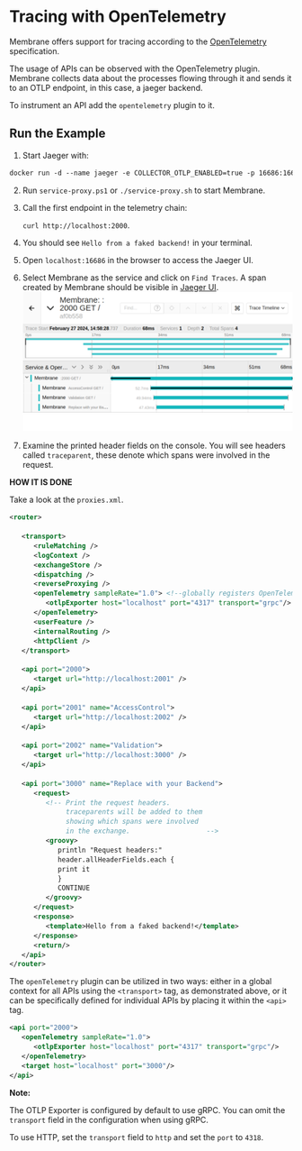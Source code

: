 # Tracing with OpenTelemetry

Membrane offers support for tracing according to the [OpenTelemetry](https://opentelemetry.io/) specification.

The usage of APIs can be observed with the OpenTelemetry plugin. Membrane collects data about the processes flowing
through it and sends it to an OTLP endpoint, in this case, a jaeger backend.

To instrument an API add the `opentelemetry` plugin to it.

## Run the Example

1. Start Jaeger with:
```dockerfile
docker run -d --name jaeger -e COLLECTOR_OTLP_ENABLED=true -p 16686:16686 -p 4317:4317 -p 4318:4318 jaegertracing/all-in-one:latest
```

2. Run `service-proxy.ps1` or `./service-proxy.sh` to start Membrane.

3. Call the first endpoint in the telemetry chain:

   `curl http://localhost:2000`.

4. You should see `Hello from a faked backend!` in your terminal.
5. Open `localhost:16686` in the browser to access the Jaeger UI.
6. Select Membrane as the service and click on `Find Traces`.
A span created by Membrane should be visible in [Jaeger UI](http://localhost:16686).
![sample](./resources/otel_sample.png)
7. Examine the printed header fields on the console. You will see headers called `traceparent`, these denote which spans were involved in the request.

**HOW IT IS DONE**

Take a look at the `proxies.xml`.

```xml
<router>

   <transport>
      <ruleMatching />
      <logContext />
      <exchangeStore />
      <dispatching />
      <reverseProxying />
      <openTelemetry sampleRate="1.0"> <!--globally registers OpenTelemetry for every api-->
         <otlpExporter host="localhost" port="4317" transport="grpc"/>
      </openTelemetry>
      <userFeature />
      <internalRouting />
      <httpClient />
   </transport>

   <api port="2000">
      <target url="http://localhost:2001" />
   </api>

   <api port="2001" name="AccessControl">
      <target url="http://localhost:2002" />
   </api>

   <api port="2002" name="Validation">
      <target url="http://localhost:3000" />
   </api>

   <api port="3000" name="Replace with your Backend">
      <request>
         <!-- Print the request headers.
              traceparents will be added to them
              showing which spans were involved
              in the exchange.                   -->
         <groovy>
            println "Request headers:"
            header.allHeaderFields.each {
            print it
            }
            CONTINUE
         </groovy>
      </request>
      <response>
         <template>Hello from a faked backend!</template>
      </response>
      <return/>
   </api>
</router>
```
The `openTelemetry` plugin can be utilized in two ways: either in a global context for all APIs using the `<transport>` tag, as demonstrated above, or it can be specifically defined for individual APIs by placing it within the `<api>` tag.
```xml
<api port="2000">
   <openTelemetry sampleRate="1.0">
      <otlpExporter host="localhost" port="4317" transport="grpc"/>
   </openTelemetry>
   <target host="localhost" port="3000"/>
</api>
```

**Note:**

The OTLP Exporter is configured by default to use gRPC. You can omit the `transport` field in the configuration when using gRPC.

To use HTTP, set the `transport` field to `http` and set the `port` to `4318`.
